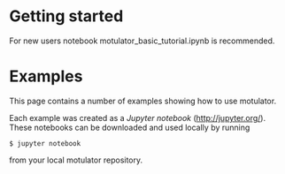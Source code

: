 # Getting started

For new users notebook motulator_basic_tutorial.ipynb is recommended.

# Examples

This page contains a number of examples showing how to use motulator.

Each example was created as a _Jupyter notebook_ (http://jupyter.org/).
These notebooks can be downloaded and used locally by running
```
$ jupyter notebook
```
from your local motulator repository.